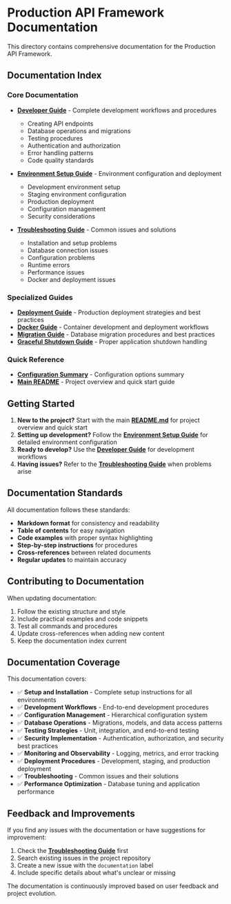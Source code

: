 # Production API Framework Documentation

This directory contains comprehensive documentation for the Production API Framework.

## Documentation Index

### Core Documentation

- **[Developer Guide](developer-guide.md)** - Complete development workflows and procedures
  - Creating API endpoints
  - Database operations and migrations
  - Testing procedures
  - Authentication and authorization
  - Error handling patterns
  - Code quality standards

- **[Environment Setup Guide](environment-setup.md)** - Environment configuration and deployment
  - Development environment setup
  - Staging environment configuration
  - Production deployment
  - Configuration management
  - Security considerations

- **[Troubleshooting Guide](troubleshooting.md)** - Common issues and solutions
  - Installation and setup problems
  - Database connection issues
  - Configuration problems
  - Runtime errors
  - Performance issues
  - Docker and deployment issues

### Specialized Guides

- **[Deployment Guide](deployment.md)** - Production deployment strategies and best practices
- **[Docker Guide](docker.md)** - Container development and deployment workflows
- **[Migration Guide](migrations.md)** - Database migration procedures and best practices
- **[Graceful Shutdown Guide](graceful-shutdown.md)** - Proper application shutdown handling

### Quick Reference

- **[Configuration Summary](deployment-configuration-summary.md)** - Configuration options summary
- **[Main README](../README.md)** - Project overview and quick start guide

## Getting Started

1. **New to the project?** Start with the main **[README.md](../README.md)** for project overview and quick start
2. **Setting up development?** Follow the **[Environment Setup Guide](environment-setup.md)** for detailed environment configuration
3. **Ready to develop?** Use the **[Developer Guide](developer-guide.md)** for development workflows
4. **Having issues?** Refer to the **[Troubleshooting Guide](troubleshooting.md)** when problems arise

## Documentation Standards

All documentation follows these standards:

- **Markdown format** for consistency and readability
- **Table of contents** for easy navigation
- **Code examples** with proper syntax highlighting
- **Step-by-step instructions** for procedures
- **Cross-references** between related documents
- **Regular updates** to maintain accuracy

## Contributing to Documentation

When updating documentation:

1. Follow the existing structure and style
2. Include practical examples and code snippets
3. Test all commands and procedures
4. Update cross-references when adding new content
5. Keep the documentation index current

## Documentation Coverage

This documentation covers:

- ✅ **Setup and Installation** - Complete setup instructions for all environments
- ✅ **Development Workflows** - End-to-end development procedures
- ✅ **Configuration Management** - Hierarchical configuration system
- ✅ **Database Operations** - Migrations, models, and data access patterns
- ✅ **Testing Strategies** - Unit, integration, and end-to-end testing
- ✅ **Security Implementation** - Authentication, authorization, and security best practices
- ✅ **Monitoring and Observability** - Logging, metrics, and error tracking
- ✅ **Deployment Procedures** - Development, staging, and production deployment
- ✅ **Troubleshooting** - Common issues and their solutions
- ✅ **Performance Optimization** - Database tuning and application performance

## Feedback and Improvements

If you find any issues with the documentation or have suggestions for improvement:

1. Check the **[Troubleshooting Guide](troubleshooting.md)** first
2. Search existing issues in the project repository
3. Create a new issue with the `documentation` label
4. Include specific details about what's unclear or missing

The documentation is continuously improved based on user feedback and project evolution.